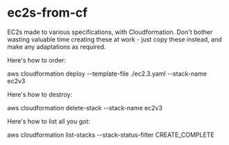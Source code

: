 # ec2s-from-cf

EC2s made to various specifications, with Cloudformation. Don't bother wasting valuable time creating these at work - just copy these instead, and make any adaptations as required.

Here's how to order:

aws cloudformation deploy --template-file ./ec2.3.yaml --stack-name ec2v3

Here's how to destroy:

aws cloudformation delete-stack --stack-name ec2v3

Here's how to list all you got:

aws cloudformation list-stacks --stack-status-filter CREATE_COMPLETE
